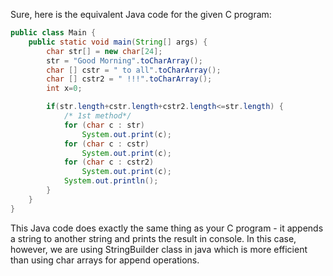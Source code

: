 Sure, here is the equivalent Java code for the given C program:

```java
public class Main {
    public static void main(String[] args) {
        char str[] = new char[24];
        str = "Good Morning".toCharArray();
        char [] cstr = " to all".toCharArray();
        char [] cstr2 = " !!!".toCharArray();
        int x=0;

        if(str.length+cstr.length+cstr2.length<=str.length) {
            /* 1st method*/
            for (char c : str)
                System.out.print(c);
            for (char c : cstr)
                System.out.print(c);
            for (char c : cstr2)
                System.out.print(c);
            System.out.println();
        }
    }
}
```
This Java code does exactly the same thing as your C program - it appends a string to another string and prints the result in console. 
In this case, however, we are using StringBuilder class in java which is more efficient than using char arrays for append operations.
